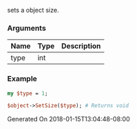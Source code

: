 sets a object size.
### Arguments
**Name**|**Type**|**Description**
:---|:---|:---
type|int|

### Example

```perl
my $type = 1;

$object->SetSize($type); # Returns void
```


Generated On 2018-01-15T13:04:48-08:00